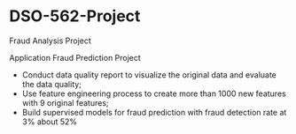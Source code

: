 # DSO-562-Project
Fraud Analysis Project

Application Fraud Prediction Project
- Conduct data quality report to visualize the original data and evaluate the data quality;
- Use feature engineering process to create more than 1000 new features with 9 original features;
- Build supervised models for fraud prediction with fraud detection rate at 3% about 52%
